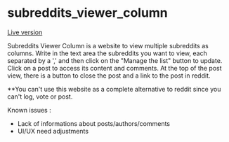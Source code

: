 ﻿# subreddits_viewer_column
 
 [Live version](https://valentinzeller.github.io/subreddits_viewer_column/)
 
Subreddits Viewer Column is a website to view multiple subreddits as columns.
Write in the text area the subreddits you want to view, each separated by a ',' and then click on the "Manage the list" button to update.
Click on a post to access its content and comments.
At the top of the post view, there is a button to close the post and a link to the post in reddit.

**You can't use this website as a complete alternative to reddit since you can't log, vote or post.

Known issues :
- Lack of informations about posts/authors/comments
- UI/UX need adjustments